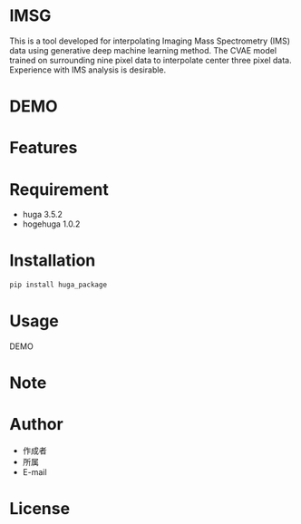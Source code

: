 # IMSG
This is a tool developed for interpolating Imaging Mass Spectrometry (IMS) data using generative deep machine learning method. The CVAE model trained on surrounding nine pixel data to interpolate center three pixel data. Experience with IMS analysis is desirable.

# DEMO
 

 
# Features
 

 
# Requirement
 

 
* huga 3.5.2
* hogehuga 1.0.2
 
# Installation

```bash
pip install huga_package
```
 
# Usage
DEMO
 

 
# Note
 

 
# Author

 
* 作成者
* 所属
* E-mail
 
# License
